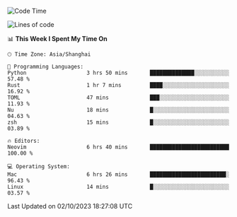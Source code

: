 <!--START_SECTION:waka-->
![Code Time](http://img.shields.io/badge/Code%20Time-1%2C626%20hrs%2013%20mins-blue)

![Lines of code](https://img.shields.io/badge/From%20Hello%20World%20I%27ve%20Written-287.2%20thousand%20lines%20of%20code-blue)

📊 **This Week I Spent My Time On** 

```text
🕑︎ Time Zone: Asia/Shanghai

💬 Programming Languages: 
Python                   3 hrs 50 mins       ██████████████░░░░░░░░░░░   57.48 % 
Rust                     1 hr 7 mins         ████░░░░░░░░░░░░░░░░░░░░░   16.92 % 
TOML                     47 mins             ███░░░░░░░░░░░░░░░░░░░░░░   11.93 % 
Nu                       18 mins             █░░░░░░░░░░░░░░░░░░░░░░░░   04.63 % 
zsh                      15 mins             █░░░░░░░░░░░░░░░░░░░░░░░░   03.89 % 

🔥 Editors: 
Neovim                   6 hrs 40 mins       █████████████████████████   100.00 % 

💻 Operating System: 
Mac                      6 hrs 26 mins       ████████████████████████░   96.43 % 
Linux                    14 mins             █░░░░░░░░░░░░░░░░░░░░░░░░   03.57 % 
```


 Last Updated on 02/10/2023 18:27:08 UTC
<!--END_SECTION:waka-->
